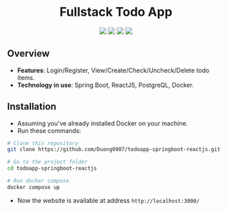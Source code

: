 <h1 align="center"> Fullstack Todo App </h1>
<center><img src="https://img.shields.io/badge/Spring_Boot-F2F4F9?style=for-the-badge&logo=spring-boot">
<img src="https://img.shields.io/badge/React-20232A?style=for-the-badge&logo=react&logoColor=61DAFB">
<img src="https://img.shields.io/badge/PostgreSQL-316192?style=for-the-badge&logo=postgresql&logoColor=white">
<img src="https://img.shields.io/badge/Docker-2CA5E0?style=for-the-badge&logo=docker&logoColor=white"></center>



## Overview 
- **Features**: Login/Register, View/Create/Check/Uncheck/Delete todo items.
- **Technology in use**: Spring Boot, ReactJS, PostgreQL, Docker.

## Installation
- Assuming you've already installed Docker on your machine.
- Run these commands:
```bash
# Clone this repository
git clone https://github.com/Duong0907/todoapp-springboot-reactjs.git

# Go to the project folder
cd todoapp-springboot-reactjs

# Run docker compose
docker compose up
```

- Now the website is available at address `http://localhost:3000/`
